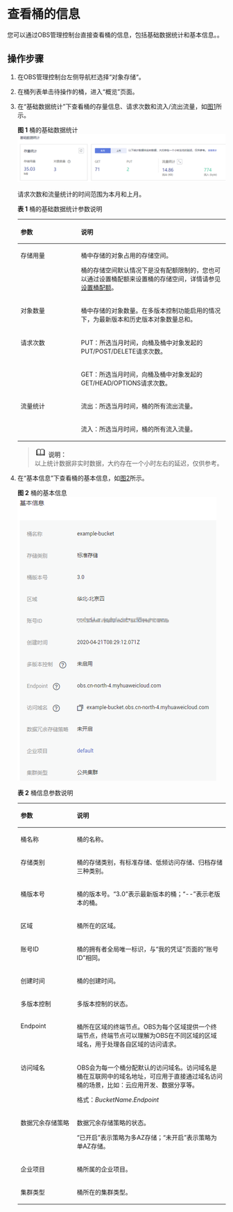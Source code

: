 # 查看桶的信息<a name="obs_03_0312"></a>

您可以通过OBS管理控制台直接查看桶的信息，包括基础数据统计和基本信息。。

## 操作步骤<a name="section11992676"></a>

1.  在OBS管理控制台左侧导航栏选择“对象存储“。
2.  在桶列表单击待操作的桶，进入“概览”页面。
3.  在“基础数据统计”下查看桶的存量信息、请求次数和流入/流出流量，如[图1](#fig2848684117471)所示。

    **图 1**  桶的基础数据统计<a name="fig2848684117471"></a>  
    ![](figures/桶的基础数据统计.png "桶的基础数据统计")

    请求次数和流量统计的时间范围为本月和上月。

    **表 1**  桶的基础数据统计参数说明

    <a name="table1034862635715"></a>
    <table><thead align="left"><tr id="row135142612570"><th class="cellrowborder" valign="top" width="28.999999999999996%" id="mcps1.2.3.1.1"><p id="p2351182620575"><a name="p2351182620575"></a><a name="p2351182620575"></a>参数</p>
    </th>
    <th class="cellrowborder" valign="top" width="71%" id="mcps1.2.3.1.2"><p id="p1735219265577"><a name="p1735219265577"></a><a name="p1735219265577"></a>说明</p>
    </th>
    </tr>
    </thead>
    <tbody><tr id="row335362611573"><td class="cellrowborder" valign="top" width="28.999999999999996%" headers="mcps1.2.3.1.1 "><p id="p1335417269573"><a name="p1335417269573"></a><a name="p1335417269573"></a>存储用量</p>
    </td>
    <td class="cellrowborder" valign="top" width="71%" headers="mcps1.2.3.1.2 "><p id="p16116144618916"><a name="p16116144618916"></a><a name="p16116144618916"></a>桶中存储的对象占用的存储空间。</p>
    <p id="p2074063281614"><a name="p2074063281614"></a><a name="p2074063281614"></a>桶的存储空间默认情况下是没有配额限制的，您也可以通过设置桶配额来设置桶的存储空间，详情请参见<a href="https://support.huaweicloud.com/api-obs/obs_04_0052.html" target="_blank" rel="noopener noreferrer">设置桶配额</a>。</p>
    </td>
    </tr>
    <tr id="row4356142614579"><td class="cellrowborder" valign="top" width="28.999999999999996%" headers="mcps1.2.3.1.1 "><p id="p6357926195717"><a name="p6357926195717"></a><a name="p6357926195717"></a>对象数量</p>
    </td>
    <td class="cellrowborder" valign="top" width="71%" headers="mcps1.2.3.1.2 "><p id="p51162464913"><a name="p51162464913"></a><a name="p51162464913"></a>桶中存储的对象数量。在多版本控制功能启用的情况下，为最新版本和历史版本对象数量总和。</p>
    </td>
    </tr>
    <tr id="row143591326135715"><td class="cellrowborder" rowspan="2" valign="top" width="28.999999999999996%" headers="mcps1.2.3.1.1 "><p id="p1736214267570"><a name="p1736214267570"></a><a name="p1736214267570"></a>请求次数</p>
    </td>
    <td class="cellrowborder" valign="top" width="71%" headers="mcps1.2.3.1.2 "><p id="p336402614579"><a name="p336402614579"></a><a name="p336402614579"></a>PUT：所选当月时间，向桶及桶中对象发起的PUT/POST/DELETE请求次数。</p>
    </td>
    </tr>
    <tr id="row153601126125711"><td class="cellrowborder" valign="top" headers="mcps1.2.3.1.1 "><p id="p10364192665715"><a name="p10364192665715"></a><a name="p10364192665715"></a>GET：所选当月时间，向桶及桶中对象发起的GET/HEAD/OPTIONS请求次数。</p>
    </td>
    </tr>
    <tr id="row10362172615718"><td class="cellrowborder" rowspan="2" valign="top" width="28.999999999999996%" headers="mcps1.2.3.1.1 "><p id="p173601026105713"><a name="p173601026105713"></a><a name="p173601026105713"></a>流量统计</p>
    </td>
    <td class="cellrowborder" valign="top" width="71%" headers="mcps1.2.3.1.2 "><p id="p14360132619570"><a name="p14360132619570"></a><a name="p14360132619570"></a>流出：所选当月时间，桶的所有流出流量。</p>
    </td>
    </tr>
    <tr id="row1836417267577"><td class="cellrowborder" valign="top" headers="mcps1.2.3.1.1 "><p id="p43621526175713"><a name="p43621526175713"></a><a name="p43621526175713"></a>流入：所选当月时间，桶的所有流入流量。</p>
    </td>
    </tr>
    </tbody>
    </table>

    >![](public_sys-resources/icon-note.gif) **说明：**   
    >以上统计数据非实时数据，大约存在一个小时左右的延迟，仅供参考。  

4.  在“基本信息”下查看桶的基本信息，如[图2](#fig4178468919236)所示。

    **图 2**  桶的基本信息<a name="fig4178468919236"></a>  
    ![](figures/桶的基本信息.png "桶的基本信息")

    **表 2**  桶信息参数说明

    <a name="table36705016"></a>
    <table><thead align="left"><tr id="row17234060"><th class="cellrowborder" valign="top" width="27%" id="mcps1.2.3.1.1"><p id="p328941641786"><a name="p328941641786"></a><a name="p328941641786"></a>参数</p>
    </th>
    <th class="cellrowborder" valign="top" width="73%" id="mcps1.2.3.1.2"><p id="p471816601786"><a name="p471816601786"></a><a name="p471816601786"></a>说明</p>
    </th>
    </tr>
    </thead>
    <tbody><tr id="row54972569161944"><td class="cellrowborder" valign="top" width="27%" headers="mcps1.2.3.1.1 "><p id="p527924521786"><a name="p527924521786"></a><a name="p527924521786"></a>桶名称</p>
    </td>
    <td class="cellrowborder" valign="top" width="73%" headers="mcps1.2.3.1.2 "><p id="p483302291786"><a name="p483302291786"></a><a name="p483302291786"></a>桶的名称。</p>
    </td>
    </tr>
    <tr id="row2980605"><td class="cellrowborder" valign="top" width="27%" headers="mcps1.2.3.1.1 "><p id="p5837181786"><a name="p5837181786"></a><a name="p5837181786"></a>存储类别</p>
    </td>
    <td class="cellrowborder" valign="top" width="73%" headers="mcps1.2.3.1.2 "><p id="p472811831786"><a name="p472811831786"></a><a name="p472811831786"></a>桶的存储类别，有标准存储、低频访问存储、归档存储三种类别。</p>
    </td>
    </tr>
    <tr id="row5013506492057"><td class="cellrowborder" valign="top" width="27%" headers="mcps1.2.3.1.1 "><p id="p6571610292057"><a name="p6571610292057"></a><a name="p6571610292057"></a>桶版本号</p>
    </td>
    <td class="cellrowborder" valign="top" width="73%" headers="mcps1.2.3.1.2 "><p id="p4848944492057"><a name="p4848944492057"></a><a name="p4848944492057"></a>桶的版本号。“3.0”表示最新版本的桶；“--”表示老版本的桶。</p>
    </td>
    </tr>
    <tr id="row2643712415712"><td class="cellrowborder" valign="top" width="27%" headers="mcps1.2.3.1.1 "><p id="p411355181786"><a name="p411355181786"></a><a name="p411355181786"></a>区域</p>
    </td>
    <td class="cellrowborder" valign="top" width="73%" headers="mcps1.2.3.1.2 "><p id="p436426331786"><a name="p436426331786"></a><a name="p436426331786"></a>桶所在的区域。</p>
    </td>
    </tr>
    <tr id="row42411395"><td class="cellrowborder" valign="top" width="27%" headers="mcps1.2.3.1.1 "><p id="p209464221786"><a name="p209464221786"></a><a name="p209464221786"></a>账号ID</p>
    </td>
    <td class="cellrowborder" valign="top" width="73%" headers="mcps1.2.3.1.2 "><p id="p189386391786"><a name="p189386391786"></a><a name="p189386391786"></a>桶的拥有者全局唯一标识，与“我的凭证”页面的“账号ID”相同。</p>
    </td>
    </tr>
    <tr id="row48992040"><td class="cellrowborder" valign="top" width="27%" headers="mcps1.2.3.1.1 "><p id="p489507921786"><a name="p489507921786"></a><a name="p489507921786"></a>创建时间</p>
    </td>
    <td class="cellrowborder" valign="top" width="73%" headers="mcps1.2.3.1.2 "><p id="p55911881786"><a name="p55911881786"></a><a name="p55911881786"></a>桶的创建时间。</p>
    </td>
    </tr>
    <tr id="row015713406208"><td class="cellrowborder" valign="top" width="27%" headers="mcps1.2.3.1.1 "><p id="p4157154010203"><a name="p4157154010203"></a><a name="p4157154010203"></a>多版本控制</p>
    </td>
    <td class="cellrowborder" valign="top" width="73%" headers="mcps1.2.3.1.2 "><p id="p8157134020209"><a name="p8157134020209"></a><a name="p8157134020209"></a>多版本控制的状态。</p>
    </td>
    </tr>
    <tr id="row43167051153945"><td class="cellrowborder" valign="top" width="27%" headers="mcps1.2.3.1.1 "><p id="p55310915153945"><a name="p55310915153945"></a><a name="p55310915153945"></a>Endpoint</p>
    </td>
    <td class="cellrowborder" valign="top" width="73%" headers="mcps1.2.3.1.2 "><p id="p50873347153945"><a name="p50873347153945"></a><a name="p50873347153945"></a>桶所在区域的终端节点。<span id="ph879741062518"><a name="ph879741062518"></a><a name="ph879741062518"></a>OBS</span>为每个区域提供一个终端节点，终端节点可以理解为<span id="ph376914132257"><a name="ph376914132257"></a><a name="ph376914132257"></a>OBS</span>在不同区域的区域域名，用于处理各自区域的访问请求。</p>
    </td>
    </tr>
    <tr id="row3949727593952"><td class="cellrowborder" valign="top" width="27%" headers="mcps1.2.3.1.1 "><p id="p3710276193952"><a name="p3710276193952"></a><a name="p3710276193952"></a>访问域名</p>
    </td>
    <td class="cellrowborder" valign="top" width="73%" headers="mcps1.2.3.1.2 "><p id="p6716183216254"><a name="p6716183216254"></a><a name="p6716183216254"></a><span id="ph115995382251"><a name="ph115995382251"></a><a name="ph115995382251"></a>OBS</span><span>会为每一个桶分配默认的访问域名。访问域名是桶在互联网中的域名地址，可应用于直接通过域名访问桶的场景，比如：云应用开发、数据分享等。</span></p>
    <p id="p5486373293953"><a name="p5486373293953"></a><a name="p5486373293953"></a>格式：<i><span class="varname" id="varname54291920269"><a name="varname54291920269"></a><a name="varname54291920269"></a>BucketName</span></i>.<i><span class="varname" id="varname64523715131631"><a name="varname64523715131631"></a><a name="varname64523715131631"></a>Endpoint</span></i></p>
    </td>
    </tr>
    <tr id="row157157378223"><td class="cellrowborder" valign="top" width="27%" headers="mcps1.2.3.1.1 "><p id="p77152037122213"><a name="p77152037122213"></a><a name="p77152037122213"></a>数据冗余存储策略</p>
    </td>
    <td class="cellrowborder" valign="top" width="73%" headers="mcps1.2.3.1.2 "><p id="p14595173014239"><a name="p14595173014239"></a><a name="p14595173014239"></a>数据冗余存储策略的状态。</p>
    <p id="p1371512379228"><a name="p1371512379228"></a><a name="p1371512379228"></a>“已开启”表示策略为多AZ存储；“未开启”表示策略为单AZ存储。</p>
    </td>
    </tr>
    <tr id="row126628116372"><td class="cellrowborder" valign="top" width="27%" headers="mcps1.2.3.1.1 "><p id="p16662161103718"><a name="p16662161103718"></a><a name="p16662161103718"></a>企业项目</p>
    </td>
    <td class="cellrowborder" valign="top" width="73%" headers="mcps1.2.3.1.2 "><p id="p2662814376"><a name="p2662814376"></a><a name="p2662814376"></a>桶所属的企业项目。</p>
    </td>
    </tr>
    <tr id="row1599663173715"><td class="cellrowborder" valign="top" width="27%" headers="mcps1.2.3.1.1 "><p id="p1099643163718"><a name="p1099643163718"></a><a name="p1099643163718"></a>集群类型</p>
    </td>
    <td class="cellrowborder" valign="top" width="73%" headers="mcps1.2.3.1.2 "><p id="p4996173163710"><a name="p4996173163710"></a><a name="p4996173163710"></a>桶所在的集群类型。</p>
    </td>
    </tr>
    </tbody>
    </table>


